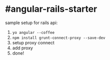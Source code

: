 #angular-rails-starter
=====================

sample setup for rails api:
1. ```yo angular --coffee```
2. ```npm install grunt-connect-proxy --save-dev```
3. setup proxy connect
4. add proxy
5. done!
